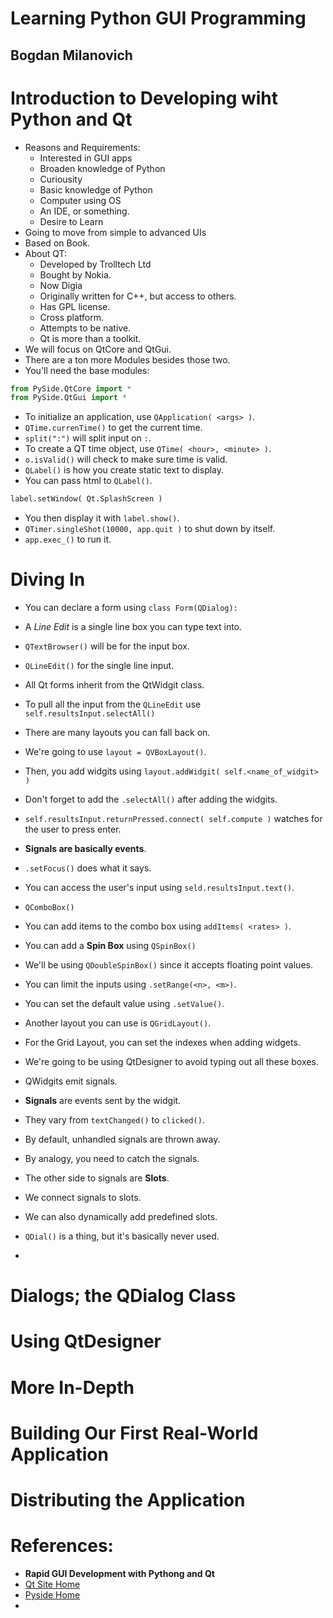 # Learning Python GUI Programming
## Bogdan Milanovich

# Introduction to Developing wiht Python and Qt
- Reasons and Requirements:
	* Interested in GUI apps
	* Broaden knowledge of Python
	* Curiousity
	* Basic knowledge of Python
	* Computer using OS
	* An IDE, or something.
	* Desire to Learn
- Going to move from simple to advanced UIs
- Based on Book.
- About QT:
	* Developed by Trolltech Ltd
	* Bought by Nokia.
	* Now Digia
	* Originally written for C++, but access to others.
	* Has GPL license.
	* Cross platform.
	* Attempts to be native.
	* Qt is more than a toolkit.
- We will focus on QtCore and QtGui.
- There are a ton more Modules besides those two.
- You'll need the base modules:
```python
from PySide.QtCore import *
from PySide.QtGui import *
```
- To initialize an application, use `QApplication( <args> )`.
- `QTime.currenTime()` to get the current time.
- `split(":")` will split input on `:`.
- To create a QT time object, use `QTime( <hour>, <minute> )`.
- `o.isValid()` will check to make sure time is valid.
- `QLabel()` is how you create static text to display.
- You can pass html to `QLabel()`.
```python
label.setWindow( Qt.SplashScreen )
```
- You then display it with `label.show()`.
- `QTimer.singleShot(10000, app.quit )` to shut down by itself.
- `app.exec_()` to run it.

# Diving In
- You can declare a form using `class Form(QDialog):`
- A *Line Edit* is a single line box you can type text into.
- `QTextBrowser()` will be for the input box.
- `QLineEdit()` for the single line input.
- All Qt forms inherit from the QtWidgit class.
- To pull all the input from the `QLineEdit` use `self.resultsInput.selectAll()`
- There are many layouts you can fall back on.
- We're going to use `layout = QVBoxLayout()`.
- Then, you add widgits using `layout.addWidgit( self.<name_of_widgit> )`
- Don't forget to add the `.selectAll()` after adding the widgits.
- `self.resultsInput.returnPressed.connect( self.compute )` watches for the user to press enter.
- **Signals are basically events**.
- `.setFocus()` does what it says.
- You can access the user's input using `seld.resultsInput.text()`.
- `QComboBox()`
- You can add items to the combo box using `addItems( <rates> )`.
- You can add a **Spin Box** using `QSpinBox()`
- We'll be using `QDoubleSpinBox()` since it accepts floating point values.
- You can limit the inputs using `.setRange(<n>, <m>)`.
- You can set the default value using `.setValue()`.
- Another layout you can use is `QGridLayout()`.
- For the Grid Layout, you can set the indexes when adding widgets.
- We're going to be using QtDesigner to avoid typing out all these boxes.

- QWidgits emit signals.
- **Signals** are events sent by the widgit.
- They vary from `textChanged()` to `clicked()`.
- By default, unhandled signals are thrown away.
- By analogy, you need to catch the signals.
- The other side to signals are **Slots**.
- We connect signals to slots.
- We can also dynamically add predefined slots.
- `QDial()` is a thing, but it's basically never used.

- 




# Dialogs; the QDialog Class

# Using QtDesigner

# More In-Depth

# Building Our First Real-World Application

# Distributing the Application

# References:
- **Rapid GUI Development with Pythong and Qt**
- [Qt Site Home](qt.digia.com)
- [Pyside Home](www.Pyside.org)
- 